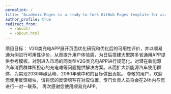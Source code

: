 ```yaml
---
permalink: /
title: "Academic Pages is a ready-to-fork GitHub Pages template for academic personal websites"
author_profile: true
redirect_from: 
  - /about/
  - /about.html
---
```

 
项目目标：  V2G类充电APP展开页面优化研究和优化后的可用性评价，并以顺易通为例进行可用性评价，从而提升用户体验感，为日后搭建大型跨多省通用APP提供参考模板。对刚进入市场的同类型V2G类充电APP进行规范化。对潜在新能源汽车消费群体所担心的充电难等问题提供解决方案。从而扩大新能源汽车使用群体，为实现2030年碳达峰、2060年碳中和的目标做出贡献。 
尊敬的用户，欢迎您使用反馈板块，请将您的反馈填写在对应位置，专门负责人员将会在24h内与您进行一对一联系。
再次感谢您使用顺易充APP。
